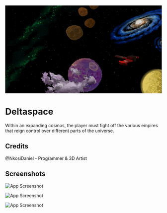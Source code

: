 
![Logo](https://github.com/ButterToasty/wheatongdc/blob/main/My-Eyes.png?raw=true)


# Deltaspace

Within an expanding cosmos, the player must fight off the various empires that reign control over different parts of the universe. 




## Credits

@NkosiDaniel - Programmer & 3D Artist



## Screenshots

![App Screenshot](https://github.com/NkosiDaniel/proj-Galactic/blob/main/Screenshot%202024-08-26%20at%205.16.06.png?raw=true)

![App Screenshot](https://github.com/NkosiDaniel/proj-Galactic/blob/main/Screenshot%202024-08-26%20at%205.16.32.png?raw=true)

![App Screenshot](https://github.com/NkosiDaniel/proj-Galactic/blob/main/Screenshot%202024-08-26%20at%205.16.41.png?raw=true)


